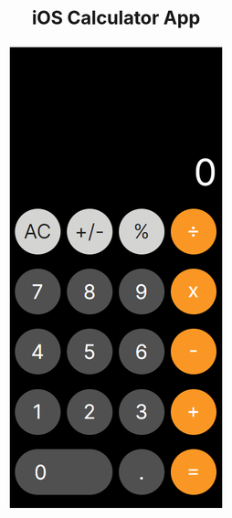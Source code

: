 <p style="text-align: center; font-weight: 700; font-size: 2rem">iOS Calculator App</p>
<img style="display: block; margin: auto;" src="./README/media/image1.png" alt="Image title">
